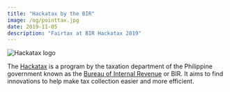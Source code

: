```yaml
---
title: "Hackatax by the BIR"
image: /og/pointtax.jpg
date: 2019-11-05
description: "Fairtax at BIR Hackatax 2019"
---
```



![Hackatax logo](https://sorasystem.sirv.com/logos/hackatax800.jpg)

The [Hackatax](http://www.hackatax.ph) is a program by the taxation department of the Philippine government known as the [Bureau of Internal Revenue](https://www.bir.gov.ph) or BIR. It aims to find innovations to help make tax collection easier and more efficient. 

